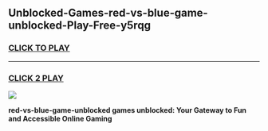 
## Unblocked-Games-red-vs-blue-game-unblocked-Play-Free-y5rqg
<h3>
<a href="https://premium76.site?title=red-vs-blue-game-unblocked&ref=21A">CLICK TO PLAY</a></h3>
<hr>

<h3>
<a href="https://premium76.site?title=red-vs-blue-game-unblocked&ref=21A">CLICK 2 PLAY</a>
  
</h3>

<a href="https://premium76.site?title=red-vs-blue-game-unblocked&ref=21A"><img src="https://clearcache.store/games.png"></a>


**red-vs-blue-game-unblocked games unblocked: Your Gateway to Fun and Accessible Online Gaming**
